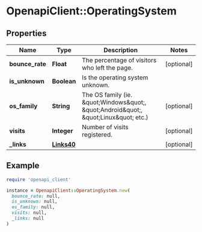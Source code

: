 # OpenapiClient::OperatingSystem

## Properties

| Name | Type | Description | Notes |
| ---- | ---- | ----------- | ----- |
| **bounce_rate** | **Float** | The percentage of visitors who left the page. | [optional] |
| **is_unknown** | **Boolean** | Is the operating system unknown. |  |
| **os_family** | **String** | The OS family (ie. \&quot;Windows\&quot;, \&quot;Android\&quot;, \&quot;Linux\&quot; etc.) | [optional] |
| **visits** | **Integer** | Number of visits registered. | [optional] |
| **_links** | [**Links40**](Links40.md) |  | [optional] |

## Example

```ruby
require 'openapi_client'

instance = OpenapiClient::OperatingSystem.new(
  bounce_rate: null,
  is_unknown: null,
  os_family: null,
  visits: null,
  _links: null
)
```

